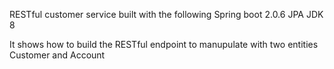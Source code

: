 RESTful customer service built with the following
  Spring boot 2.0.6 
  JPA
  JDK 8
  
It shows how to build the RESTful endpoint to manupulate with two entities Customer and Account